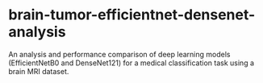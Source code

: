 # brain-tumor-efficientnet-densenet-analysis
An analysis and performance comparison of deep learning models (EfficientNetB0 and DenseNet121) for a medical classification task using a brain MRI dataset.
